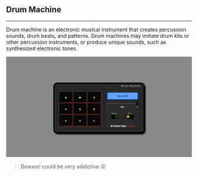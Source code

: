 ## Drum Machine
---

Drum machine is an electronic musical instrument that creates percussion sounds, drum beats, and patterns. Drum machines may imitate drum kits or other percussion instruments, or produce unique sounds, such as synthesized electronic tones.

![Drum Machine](screen.png)

> Beware! could be very addictive 😜
